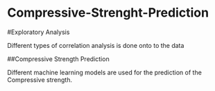 # Compressive-Strenght-Prediction

#Exploratory Analysis

Different types of correlation analysis is done onto to the data

##Compressive Strength Prediction

Different machine learning models are used for the prediction of the Compressive strength.
